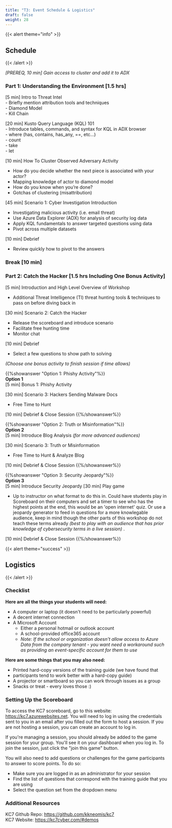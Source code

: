 ```yaml
---
title: "T3: Event Schedule & Logistics"
draft: false
weight: 28
---
```

{{< alert theme="info" >}}
## Schedule
{{< /alert >}}

*[PREREQ, 10 min] Gain access to cluster and add it to ADX*

### Part 1: Understanding the Environment [1.5 hrs]

[5 min] Intro to Threat Intel    
     - Briefly mention attribution tools and techniques     
     - Diamond Model     
     - Kill Chain     

[20 min] Kusto Query Language (KQL) 101     
     - Introduce tables, commands, and syntax for KQL in ADX browser     
      - where (has, contains, has_any, ==, etc…)     
      - count     
      - take     
      - let     

[10 min] How To Cluster Observed Adversary Activity 
 - How do you decide whether the next piece is associated with your actor? 
 - Mapping knowledge of actor to diamond model 
 - How do you know when you’re done? 
 - Gotchas of clustering (misattribution)    

[45 min] Scenario 1: Cyber Investigation Introduction
 - Investigating malicious activity (i.e. email threat)
 - Use Azure Data Explorer (ADX) for analysis of security log data
 - Apply KQL fundamentals to answer targeted questions using data
 - Pivot across multiple datasets

[10 min] Debrief 
 - Review quickly how to pivot to the answers

### Break [10 min]
 
### Part 2: Catch the Hacker [1.5 hrs Including One Bonus Activity]

[5 min] Introduction and High Level Overview of Workshop 
 - Additional Threat Intelligence (TI) threat hunting tools & techniques to pass on before diving back in

[30 min] Scenario 2: Catch the Hacker
 - Release the scoreboard and introduce scenario
 - Facilitate free hunting time
 - Monitor chat

[10 min] Debrief
 - Select a few questions to show path to solving

*(Choose one bonus activity to finish session if time allows)*    

{{%showanswer "Option 1: Phishy Activity"%}}	
**Option 1**         
[5 min] Bonus 1: Phishy Activity

[30 min] Scenario 3: Hackers Sending Malware Docs
 - Free Time to Hunt

[10 min] Debrief & Close Session {{%/showanswer%}}

{{%showanswer "Option 2: Truth or Misinformation"%}}	
**Option 2**         
[5 min] Introduce Blog Analysis *(for more advanced audiences)*

[30 min] Scenario 3: Truth or Misinformation
 - Free Time to Hunt & Analyze Blog 

[10 min] Debrief & Close Session
{{%/showanswer%}}

{{%showanswer "Option 3: Security Jeopardy"%}}	
**Option 3**         
[5 min] Introduce Security Jeopardy 
[30 min] Play game
 - Up to instructor on what format to do this in. Could have students play in Scoreboard on their computers and set a timer to see who has the highest points at the end, this would be an 'open internet' quiz. Or use a jeopardy generator to feed in questions for a more knowlegable audience, keep in mind though the other parts of this workshop do not teach these terms already *(best to play with an audience that has prior knowledge of cybersecurity terms in a live session)*
.

[10 min] Debrief & Close Session
{{%/showanswer%}}



{{< alert theme="success" >}}
## Logistics
{{< /alert >}}

### Checklist

**Here are all the things your students will need:**   
* A computer or laptop (it doesn't need to be particularly powerful)   
* A decent internet connection   
* A Microsoft Account   
    * Either a personal hotmail or outlook account    
    * A school-provided office365 account    
    * *Note: If the school or organization doesn't allow access to Azure Data from the company tenant - you want need a workaround such as providing an event-specific account for them to use*     

**Here are some things that you may also need:**   
* Printed hard-copy versions of the training guide (we have found that    
* participants tend to work better with a hard-copy guide)    
* A projector or smartboard so you can work through issues as a group    
* Snacks or treat - every loves those :)    

### Setting Up the Scoreboard

To access the KC7 scoreboard, go to this website: https://kc7.azurewebsites.net.
 You will need to log in using the credentials sent to you in an email after you filled out the form to host a session. If you are not hosting a session, you can create an account to log in.

If you're managing a session, you should already be added to the game session for your group. You'll see it on your dashboard when you log in. To join the session, just click the "join this game" button.

You will also need to add questions or challenges for the game participants to answer to score points.  To do so:

* Make sure you are logged in as an administrator for your session
* Find the list of questions that correspond with the training guide that you are using
* Select the question set from the dropdown menu

### Additional Resources

KC7 Github Repo: https://github.com/kkneomis/kc7       
KC7 Website: https://kc7cyber.com/#demos      

